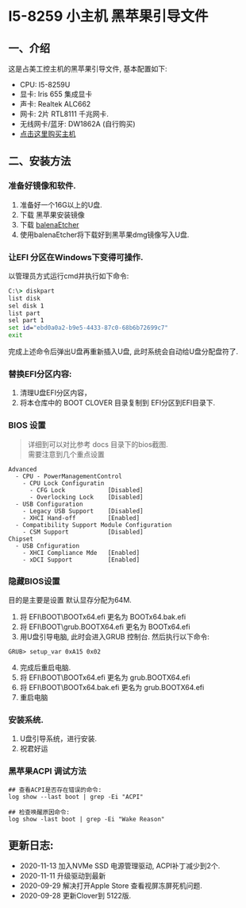 # I5-8259 小主机 黑苹果引导文件

## 一、介绍

这是占美工控主机的黑苹果引导文件, 基本配置如下:

 - CPU: I5-8259U
 - 显卡: Iris 655 集成显卡
 - 声卡: Realtek ALC662
 - 网卡: 2片 RTL8111 千兆网卡.
 - 无线网卡/蓝牙: DW1862A (自行购买)
 - [点击这里购买主机](https://item.taobao.com/item.htm?id=616481040591)


## 二、安装方法

### 准备好镜像和软件.

1. 准备好一个16G以上的U盘.
2. 下载 黑苹果安装镜像
3. 下载 [balenaEtcher](https://www.balena.io/etcher/)
4. 使用balenaEtcher将下载好到黑苹果dmg镜像写入U盘.

### 让EFI 分区在Windows下变得可操作.

以管理员方式运行cmd并执行如下命令:
```bat
C:\> diskpart
list disk
sel disk 1
list part
sel part 1
set id="ebd0a0a2-b9e5-4433-87c0-68b6b72699c7"
exit
```
完成上述命令后弹出U盘再重新插入U盘, 此时系统会自动给U盘分配盘符了.

### 替换EFI分区内容:

1. 清理U盘EFI分区内容，
2. 将本仓库中的 BOOT CLOVER 目录复制到 EFI分区到EFI目录下.

### BIOS 设置
> 详细到可以对比参考 docs 目录下的bios截图.<br>
> 需要注意到几个重点设置

```
Advanced
  - CPU - PowerManagementControl
    - CPU Lock Configuratin
      - CFG Lock            [Disabled]
      - Overlocking Lock    [Disabled]
  - USB Configuration
    - Legacy USB Support    [Disabled]
    - XHCI Hand-off         [Enabled]
  - Compatibility Support Module Configuration
    - CSM Support           [Disabled]
Chipset
  - USB Cnfiguration
    - XHCI Compliance Mde   [Enabled]
    - xDCI Support          [Enabled]
```


### 隐藏BIOS设置
目的是主要是设置 默认显存分配为64M.

1. 将 EFI\BOOT\BOOTx64.efi 更名为 BOOTx64.bak.efi
2. 将 EFI\BOOT\grub.BOOTX64.efi 更名为 BOOTx64.efi
3. 用U盘引导电脑, 此时会进入GRUB 控制台. 然后执行以下命令:

```shell
GRUB> setup_var 0xA15 0x02
```

4. 完成后重启电脑.
5. 将 EFI\BOOT\BOOTx64.efi 更名为 grub.BOOTX64.efi
6. 将 EFI\BOOT\BOOTx64.bak.efi 更名为 grub.BOOTX64.efi
7. 重启电脑


### 安装系统.

1. U盘引导系统，进行安装.
2. 祝君好运

### 黑苹果ACPI 调试方法
```shell
## 查看ACPI是否存在错误的命令:
log show --last boot | grep -Ei "ACPI"

## 检查唤醒原因命令:
log show -last boot | grep -Ei "Wake Reason"
```
### 


 ## 更新日志:
 - 2020-11-13 加入NVMe SSD 电源管理驱动, ACPI补丁减少到2个.
 - 2020-11-11 升级驱动到最新
 - 2020-09-29 解决打开Apple Store 查看视屏冻屏死机问题.
 - 2020-09-28 更新Clover到 5122版.
